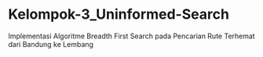 # Kelompok-3_Uninformed-Search
Implementasi Algoritme Breadth First Search pada Pencarian Rute Terhemat dari Bandung ke Lembang 
